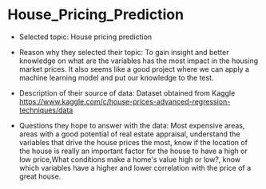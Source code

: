 # House_Pricing_Prediction


- Selected topic: House pricing prediction

- Reason why they selected their topic: To gain insight and better knowledge on what are the variables has the most impact in the housing market prices.
It also seems like a good project where we can apply a machine learning model and put our knowledge to the test.

- Description of their source of data: Dataset obtained from Kaggle https://www.kaggle.com/c/house-prices-advanced-regression-techniques/data 

- Questions they hope to answer with the data: Most expensive areas, areas with a good potential of real estate appraisal, understand the variables that drive the house prices the most, know if the location of the house is really an important factor for the house to have a high or low price,What conditions  make a home's value high or low?, know which variables have a higher and lower correlation with the price of a great house.
